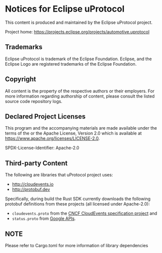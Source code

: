 # Notices for Eclipse uProtocol

This content is produced and maintained by the Eclipse uProtocol project.

Project home: <https://projects.eclipse.org/projects/automotive.uprotocol>

## Trademarks

Eclipse uProtocol is trademark of the Eclipse Foundation. Eclipse, and the Eclipse Logo are registered trademarks of the Eclipse Foundation.

## Copyright

All content is the property of the respective authors or their employers. For more information regarding authorship of content, please consult the listed source code repository logs.

## Declared Project Licenses

This program and the accompanying materials are made available under the terms of the or the Apache License, Version 2.0 which is available at <https://www.apache.org/licenses/LICENSE-2.0>.

SPDX-License-Identifier: Apache-2.0

## Third-party Content

The following are libraries that uProtocol project uses:

- <http://cloudevents.io>
- <http://protobuf.dev>

Specifically, during build the Rust SDK currently downloads the following protobuf definitions from these projects (all licensed under Apache-2.0):

- `cloudevents.proto` from the [CNCF CloudEvents specification project](https://github.com/cloudevents/spec/blob/main/cloudevents/formats/cloudevents.proto) and
- `status.proto` from [Google APIs](https://github.com/googleapis/googleapis/blob/master/google/rpc/status.proto).

## NOTE

Please refer to Cargo.toml for more information of library dependencies
